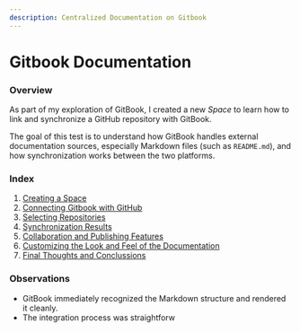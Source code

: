 ```yaml
---
description: Centralized Documentation on Gitbook
---
```


# Gitbook Documentation

### Overview

As part of my exploration of GitBook, I created a new _Space_ to learn how to link and synchronize a GitHub repository with GitBook.

The goal of this test is to understand how GitBook handles external documentation sources, especially Markdown files (such as `README.md`), and how synchronization works between the two platforms.

### Index

1. [Creating a Space](gitbook-documentation/creating-a-space.md)
2. [Connecting Gitbook with GitHub](gitbook-documentation/connecting-gitbook-with-github.md)
3. [Selecting Repositories](gitbook-documentation/selecting-repositories.md)
4. [Synchronization Results](gitbook-documentation/synchronization-results.md)
5. [Collaboration and Publishing Features](gitbook-documentation/collaboration-and-publishing-features.md)
6. [Customizing the Look and Feel of the Documentation](gitbook-documentation/customizing-the-look-and-feel-of-the-documentation.md)
7. [Final Thoughts and Conclussions](gitbook-documentation/final-thoughts-and-conclusions.md)

### Observations <a href="#observations" id="observations"></a>

* GitBook immediately recognized the Markdown structure and rendered it cleanly.
* The integration process was straightforw
